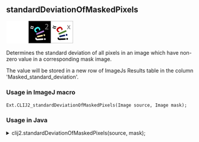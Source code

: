 ## standardDeviationOfMaskedPixels
<img src="images/mini_empty_logo.png"/><img src="images/mini_clij2_logo.png"/><img src="images/mini_clijx_logo.png"/>

Determines the standard deviation of all pixels in an image which have non-zero value in a corresponding mask image. 

The value will be stored in a new row of ImageJs
Results table in the column 'Masked_standard_deviation'.

### Usage in ImageJ macro
```
Ext.CLIJ2_standardDeviationOfMaskedPixels(Image source, Image mask);
```


### Usage in Java


<details>

<summary>
clij2.standardDeviationOfMaskedPixels(source, mask);
</summary>
```
// init CLIJ and GPU
import net.haesleinhuepf.clij2.CLIJ2;
import net.haesleinhuepf.clij.clearcl.ClearCLBuffer;
CLIJ2 clij2 = CLIJ2.getInstance();

// get input parameters
ClearCLBuffer source = clij2.push(sourceImagePlus);
ClearCLBuffer mask = clij2.push(maskImagePlus);
```

```
// Execute operation on GPU
double resultStandardDeviationOfMaskedPixels = clij2.standardDeviationOfMaskedPixels(source, mask);
```

```
//show result
System.out.println(resultStandardDeviationOfMaskedPixels);

// cleanup memory on GPU
clij2.release(source);
clij2.release(mask);
```


</details>



### Usage in Matlab


<details>

<summary>
clij2.standardDeviationOfMaskedPixels(source, mask);
</summary>
```
% init CLIJ and GPU
clij2 = init_clatlab();

% get input parameters
source = clij2.pushMat(source_matrix);
mask = clij2.pushMat(mask_matrix);
```

```
% Execute operation on GPU
double resultStandardDeviationOfMaskedPixels = clij2.standardDeviationOfMaskedPixels(source, mask);
```

```
% show result
System.out.println(resultStandardDeviationOfMaskedPixels);

% cleanup memory on GPU
clij2.release(source);
clij2.release(mask);
```


</details>



### Usage in Icy


details>

<summary>
clij2.standardDeviationOfMaskedPixels(source, mask);
</summary>
```
// init CLIJ and GPU
importClass(net.haesleinhuepf.clicy.CLICY);
importClass(Packages.icy.main.Icy);

clij2 = CLICY.getInstance();

// get input parameters
source_sequence = getSequence();source = clij2.pushSequence(source_sequence);
mask_sequence = getSequence();mask = clij2.pushSequence(mask_sequence);
```

```
// Execute operation on GPU
double resultStandardDeviationOfMaskedPixels = clij2.standardDeviationOfMaskedPixels(source, mask);
```

```
// show result
System.out.println(resultStandardDeviationOfMaskedPixels);

// cleanup memory on GPU
clij2.release(source);
clij2.release(mask);
```


</details>



[Back to CLIJ2 reference](https://clij.github.io/clij2-docs/reference)
[Back to CLIJ2 documentation](https://clij.github.io/clij2-docs)

[Imprint](https://clij.github.io/imprint)
